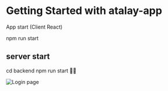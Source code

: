 # Getting Started with atalay-app

App start (Client React)

npm run start
## server start
cd backend npm run start  🚀🚀

![Login page](https://cdn.discordapp.com/attachments/989163922961629217/1003613202749329470/unknown.png)
